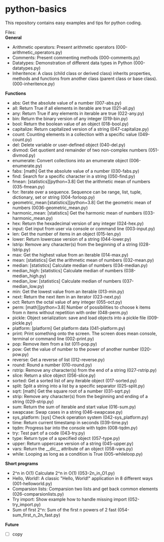 # python-basics
This repository contains easy examples and tips for python coding. 

Files:<br>
**General**
<ul>
  <li> Arithmetic operators: Present arithmetic operators (000-arithmetic_operators.py)</li>
  <li> Comments:    Present commenting methods (000-comments.py)</li>
  <li> Datatypes:   Demonstration of different data types in Python (000-datatypes.py)</li>
  <li> Inheritence: A class (child class or derived class) inherits properties, methods and functions from another class (parent class or base class). (000-inheritence.py)</li>
</ul>

**Functions**

<ul>
  <li> abs:       Get the absolute value of a number (007-abs.py)</li>
  <li> all:       Return True if all elements in iterable are true (021-all.py)</li>
  <li> any:       Return True if any elements in iterable are true (022-any.py)</li>
  <li> bin:       Return the binary version of any integer (019-bin.py)</li>
  <li> bool:      Return the boolean value of an object (018-bool.py)</li>
  <li> capitalize:    Return capitalized version of a string (047-capitalize.py)</li>
  <li> count:     Counting elements in a collection with a specific value (049-count.py)</li>
  <li> del:       Delete variable or user-defined object (040-del.py)</li>
  <li> divmod:    Get quotient and remainder of two non-complex numbers (051-divmod.py)</li>
  <li> enumerate: Convert collections into an enumerate object (006-enumerate.py)</li>
  <li> fabs:      [math] Get the absolute value of a number (030-fabs.py)</li>
  <li> find:      Search for a specific character in a string (050-find.py)</li>
  <li> fmean:     [statistics][python=3.8] Get the arithmetic mean of numbers (035-fmean.py)</li>  
  <li> for:       Iterate over a sequence. Sequence can be range, list, tuple, dictionary, set or string (004-forloop.py)</li>
  <li> geometric_mean:[statistics][python=3.8] Get the geometric mean of numbers (0036-geometric_mean.py)</li>    
  <li> harmonic_mean: [statistics] Get the harmonic mean of numbers (033-harmonic_mean.py)</li>
  <li> hex:       Return the hexadecimal version of any integer (024-hex.py)</li>
  <li> input:     Get input from user via console or command line (003-input.py)</li>
  <li> len:       Get the number of items in an object (015-len.py)</li>
  <li> lower:     Return lowercase version of a string (044-lower.py)</li>
  <li> lstrip:    Remove any character(s) from the beginning of a string (028-lstrip.py)</li>
  <li> max:       Get the highest value from an iterable (014-max.py)</li>
  <li> mean:      [statistics] Get the arithmetic mean of numbers (032-mean.py)</li>
  <li> median:    [statistics] Calculate median of numbers (034-median.py)</li>
  <li> median_high:  [statistics] Calculate median of numbers (038-median_high.py)</li>  
  <li> median_low:   [statistics] Calculate median of numbers (037-median_low.py)</li>
  <li> min:       Get the lowest value from an iterable (013-min.py)</li>
  <li> next:      Return the next item in an iterator (023-next.py)</li>
  <li> oct:       Return the octal value of any integer (055-oct.py)</li>
  <li> perm:      [math][python=3.8] Number of possibilities to choose k items from n items without repetition with order (048-perm.py)</li>
  <li> pickle:    Object serialization: save and load objects into a pickle file (009-pickle.py)</li>
  <li> platform:  [platform] Get platform data (041-platform.py)</li>
  <li> print:     Print something onto the screen. The screen does mean console, terminal or command line (002-print.py)</li>
  <li> pop:       Remove item from a list (011-pop.py)</li>
  <li> pow:       Get the value of number to the power of another number (020-pow.py)</li>
  <li> reverse:   Get a reverse of list (012-reverse.py)</li>
  <li> round:     Round a number (010-round.py)</li>
  <li> rstrip:    Remove any character(s) from the end of a string (027-rstrip.py)</li>
  <li> slice:     Return a slice object (056-slice.py)</li>
  <li> sorted:    Get a sorted list of any iterable object (017-sorted.py)</li>
  <li> split:     Split a string into a list by a specific separator (025-split.py)</li>
  <li> sqrt:      [math] Get the square root of a number (031-sqrt.py)</li>  
  <li> strip:     Remove any character(s) from the beginning and ending of a string (029-strip.py)</li>  
  <li> sum:       Return the sum of iterable and start value (016-sum.py)</li>
  <li> swapcase:  Swap cases in a string (046-swapcase.py)</li>
  <li> sys_platform: [sys] Check operation system (042-sys_platform.py)</li>
  <li> time:      Return current timestamp in seconds (039-time.py)</li>
  <li> tqdm:      Progress bar into the console with tqdm (008-tqdm.py)</li>
  <li> try:       Test part of a code (043-try.py)</li>
  <li> type:      Return type of a specified object (057-type.py)</li>
  <li> upper:     Return uppercase version of a string (045-upper.py)</li>
  <li> vars:      Return the __dic__ attribute of an object (058-vars.py)</li>
  <li> while:     Looping as long as a condition is True (005-whileloop.py)</li>
</ul>

**Short programs**
<ul>
  <li>2^n in O(1)       Calculate 2^n in O(1) (053-2n_in_O1.py)</li>
  <li>Hello, World!:    A classic "Hello, World!" application in 8 different ways (001-helloworld.py)</li>
  <li>Comparsion lists: Comparsion two lists and get back common elements (026-comparsionlists.py)</li>
  <li>Try import:       Show example how to handle missing import (052-try_import.py)</li>
  <li>Sum of first 2^n: Sum of the first n powers of 2 fast (054-sum_first_n_2n_fast.py)</li>
</ul>

**Future**
- [ ] copy
